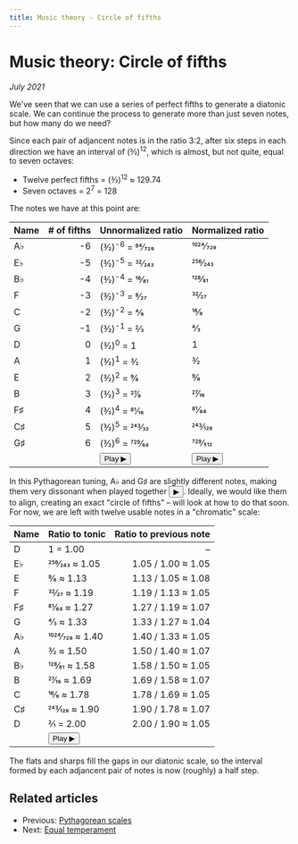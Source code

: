```yaml
---
title: Music theory - Circle of fifths
---
```

<script src="Sound.js"></script>

# Music theory: Circle of fifths

*July 2021*

We've seen that we can use a series of perfect fifths to generate a diatonic scale. We can continue the process to generate more than just seven notes, but how many do we need?

Since each pair of adjancent notes is in the ratio 3:2, after six steps in each direction we have an interval of (3&frasl;2)<sup>12</sup>, which is almost, but not quite, equal to seven octaves:

* Twelve perfect fifths = (3&frasl;2)<sup>12</sup> &approx; 129.74
* Seven octaves = 2<sup>7</sup> = 128

The notes we have at this point are:

| Name     | \# of fifths | Unnormalized ratio | Normalized ratio |
| -------- | -----------: | ------------------ | ---------------- |
| A&flat;  | -6 | (3&frasl;2)<sup>-6</sup> = 64&frasl;729 | 1024&frasl;729 |
| E&flat;  | -5 | (3&frasl;2)<sup>-5</sup> = 32&frasl;243 | 256&frasl;243  |
| B&flat;  | -4 | (3&frasl;2)<sup>-4</sup> = 16&frasl;81  | 128&frasl;81   |
| F        | -3 | (3&frasl;2)<sup>-3</sup> = 8&frasl;27   | 32&frasl;27    |
| C        | -2 | (3&frasl;2)<sup>-2</sup> = 4&frasl;9    | 16&frasl;9     |
| G        | -1 | (3&frasl;2)<sup>-1</sup> = 2&frasl;3    | 4&frasl;3      |
| D        |  0 | (3&frasl;2)<sup>0</sup> = 1             | 1              |
| A        |  1 | (3&frasl;2)<sup>1</sup> = 3&frasl;2     | 3&frasl;2      |
| E        |  2 | (3&frasl;2)<sup>2</sup> = 9&frasl;4     | 9&frasl;8      |
| B        |  3 | (3&frasl;2)<sup>3</sup> = 27&frasl;8    | 27&frasl;16    |
| F&sharp; |  4 | (3&frasl;2)<sup>4</sup> = 81&frasl;16   | 81&frasl;64    |
| C&sharp; |  5 | (3&frasl;2)<sup>5</sup> = 243&frasl;32  | 243&frasl;128  |
| G&sharp; |  6 | (3&frasl;2)<sup>6</sup> = 729&frasl;64  | 729&frasl;512  |
|          |    | <button onclick="playRatios([64/729, 32/243, 16/81, 8/27, 4/9, 2/3, 1, 3/2, 9/4, 27/8, 81/16, 243/32, 729/64], note.D)">Play &#9654;</button> | <button onclick="playRatios([1024/729, 256/243, 128/81, 32/27, 16/9, 4/3, 1, 3/2, 9/8, 27/16, 81/64, 243/128, 729/512], note.D)">Play  &#9654;</button> |

In this Pythagorean tuning, A&flat; and G&sharp; are slightly different notes, making them very dissonant when played together <button onclick="playRatios([1024/729, 729/512], note.D)">&#9654;</button>. Ideally, we would like them to align, creating an exact "circle of fifths" &ndash; will look at how to do that soon. For now, we are left with twelve usable notes in a "chromatic" scale:

| Name     | Ratio to tonic               | Ratio to previous note        |
| -------- | ---------------------------- | ----------------------------: |
| D        | 1 = 1.00                     | &ndash;                       |
| E&flat;  | 256&frasl;243 &approx; 1.05  | 1.05 / 1.00 &approx; 1.05     |
| E        | 9&frasl;8 &approx; 1.13      | 1.13 / 1.05 &approx; 1.08     |
| F        | 32&frasl;27 &approx; 1.19    | 1.19 / 1.13 &approx; 1.05     |
| F&sharp; | 81&frasl;64 &approx; 1.27    | 1.27 / 1.19 &approx; 1.07     |
| G        | 4&frasl;3 &approx; 1.33      | 1.33 / 1.27 &approx; 1.04     |
| A&flat;  | 1024&frasl;729 &approx; 1.40 | 1.40 / 1.33 &approx; 1.05     |
| A        | 3&frasl;2 &approx; 1.50      | 1.50 / 1.40 &approx; 1.07     |
| B&flat;  | 128&frasl;81 &approx; 1.58   | 1.58 / 1.50 &approx; 1.05     |
| B        | 27&frasl;16 &approx; 1.69    | 1.69 / 1.58 &approx; 1.07     |
| C        | 16&frasl;9 &approx; 1.78     | 1.78 / 1.69 &approx; 1.05     |
| C&sharp; | 243&frasl;128 &approx; 1.90  | 1.90 / 1.78 &approx; 1.07     |
| D        | 2&frasl;1 = 2.00             | 2.00 / 1.90 &approx; 1.05     |
|          | <button onclick="playRatios([1, 256/243, 9/8, 32/27, 81/64, 4/3, 1024/729, 3/2, 128/81, 27/16, 16/9, 243/128, 2], note.D)">Play &#9654;</button> |

The flats and sharps fill the gaps in our diatonic scale, so the interval formed by each adjancent pair of notes is now (roughly) a half step.

## Related articles

* Previous: [Pythagorean scales](03-PythagoreanScales.html)
* Next: [Equal temperament](05-EqualTemperament.html)
